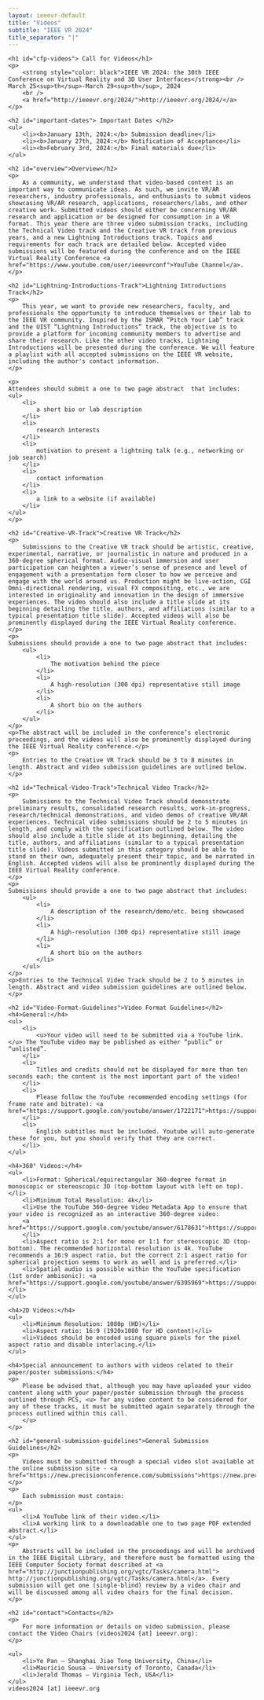 ```yaml
---
layout: ieeevr-default
title: "Videos"
subtitle: "IEEE VR 2024"
title_separator: "|"
---
```


<div>
    <!-- <p>
        More information coming soon, please watch this space.
    </p> -->
    
    <h1 id="cfp-videos"> Call for Videos</h1>
    <p>
        <strong style="color: black">IEEE VR 2024: the 30th IEEE Conference on Virtual Reality and 3D User Interfaces</strong><br /> March 25<sup>th</sup>-March 29<sup>th</sup>, 2024
        <br />
        <a href="http://ieeevr.org/2024/">http://ieeevr.org/2024/</a>
    </p>

    <h2 id="important-dates"> Important Dates </h2>
    <ul>
        <li><b>January 13th, 2024:</b> Submission deadline</li>
        <li><b>January 27th, 2024:</b> Notification of Acceptance</li>
        <li><b>February 3rd, 2024:</b> Final materials due</li>
    </ul>

    <h2 id="overview">Overview</h2>
    <p>
        As a community, we understand that video-based content is an important way to communicate ideas. As such, we invite VR/AR researchers, industry professionals, and enthusiasts to submit videos showcasing VR/AR research, applications, researchers/labs, and other creative work. Submitted videos should either be concerning VR/AR research and application or be designed for consumption in a VR format. This year there are three video submission tracks, including the Technical Video track and the Creative VR track from previous years, and a new Lightning Introductions track. Topics and requirements for each track are detailed below. Accepted video submissions will be featured during the conference and on the IEEE Virtual Reality Conference <a href="https://www.youtube.com/user/ieeevrconf">YouTube Channel</a>.
    </p>

    <h2 id="Lightning-Introductions-Track">Lightning Introductions Track</h2>
    <p>
        This year, we want to provide new researchers, faculty, and professionals the opportunity to introduce themselves or their lab to the IEEE VR community. Inspired by the ISMAR “Pitch Your Lab” track and the UIST “Lightning Introductions” track, the objective is to provide a platform for incoming community members to advertise and share their research. Like the other video tracks, Lightning Introductions will be presented during the conference. We will feature a playlist with all accepted submissions on the IEEE VR website, including the author's contact information.
    </p>

    <p>
    Attendees should submit a one to two page abstract  that includes:
    <ul>
        <li>
            a short bio or lab description
        </li>
        <li>
            research interests
        </li>
        <li>
            motivation to present a lightning talk (e.g., networking or job search)
        </li>
        <li>
            contact information
        </li>
        <li>
            a link to a website (if available)
        </li>
    </ul>
    </p>

    <h2 id="Creative-VR-Track">Creative VR Track</h2>
    <p>
        Submissions to the Creative VR track should be artistic, creative, experimental, narrative, or journalistic in nature and produced in a 360-degree spherical format. Audio-visual immersion and user participation can heighten a viewer’s sense of presence and level of engagement with a presentation form closer to how we perceive and engage with the world around us. Production might be live-action, CGI Omni-directional rendering, visual FX compositing, etc., we are interested in originality and innovation in the design of immersive experiences. The video should also include a title slide at its beginning detailing the title, authors, and affiliations (similar to a typical presentation title slide). Accepted videos will also be prominently displayed during the IEEE Virtual Reality conference.
    </p>
    <p>
    Submissions should provide a one to two page abstract that includes:
        <ul>
            <li>
                The motivation behind the piece
            </li>
            <li>
                A high-resolution (300 dpi) representative still image
            </li>
            <li>
                A short bio on the authors
            </li>
        </ul>
    </p>
    <p>The abstract will be included in the conference’s electronic proceedings, and the videos will also be prominently displayed during the IEEE Virtual Reality conference.</p>
    <p>
        Entries to the Creative VR Track should be 3 to 8 minutes in length. Abstract and video submission guidelines are outlined below.
    </p>

    <h2 id="Technical-Video-Track">Technical Video Track</h2>
    <p>
        Submissions to the Technical Video Track should demonstrate preliminary results, consolidated research results, work-in-progress, research/technical demonstrations, and video demos of creative VR/AR experiences. Technical video submissions should be 2 to 5 minutes in length, and comply with the specification outlined below. The video should also include a title slide at its beginning, detailing the title, authors, and affiliations (similar to a typical presentation title slide). Videos submitted in this category should be able to stand on their own, adequately present their topic, and be narrated in English. Accepted videos will also be prominently displayed during the IEEE Virtual Reality conference.
    </p>
    <p>
    Submissions should provide a one to two page abstract that includes:
        <ul>
            <li>
                A description of the research/demo/etc. being showcased
            </li>
            <li>
                A high-resolution (300 dpi) representative still image
            </li>
            <li>
                A short bio on the authors
            </li>
        </ul>
    </p>
    <p>Entries to the Technical Video Track should be 2 to 5 minutes in length. Abstract and video submission guidelines are outlined below.</p>

    <h2 id="Video-Format-Guidelines">Video Format Guidelines</h2>
    <h4>General:</h4>
    <ul>
        <li>
            <u>Your video will need to be submitted via a YouTube link.</u> The YouTube video may be published as either “public” or “unlisted”.
        </li>
        <li>
            Titles and credits should not be displayed for more than ten seconds each; the content is the most important part of the video!
        </li>
        <li>
            Please follow the YouTube recommended encoding settings (for frame rate and bitrate): <a href="https://support.google.com/youtube/answer/1722171">https://support.google.com/youtube/answer/1722171</a>
        </li>
        <li>
            English subtitles must be included. Youtube will auto-generate these for you, but you should verify that they are correct.
        </li>
    </ul>
    
    <h4>360° Videos:</h4>
    <ul>
        <li>Format: Spherical/equirectangular 360-degree format in monoscopic or stereoscopic 3D (top-bottom layout with left on top).</li>
        <li>Minimum Total Resolution: 4k</li>
        <li>Use the YouTube 360-degree Video Metadata App to ensure that your video is recognized as an interactive 360-degree video:
        <a href="https://support.google.com/youtube/answer/6178631">https://support.google.com/youtube/answer/6178631</a>
        </li>
        <li>Aspect ratio is 2:1 for mono or 1:1 for stereoscopic 3D (top-bottom). The recommended horizontal resolution is 4k. YouTube recommends a 16:9 aspect ratio, but the correct 2:1 aspect ratio for spherical projection seems to work as well and is preferred.</li>
        <li>Spatial audio is possible within the YouTube specification (1st order ambisonic): <a href="https://support.google.com/youtube/answer/6395969">https://support.google.com/youtube/answer/6395969</a></li>
    </ul>

    <h4>2D Videos:</h4>
    <ul>
        <li>Minimum Resolution: 1080p (HD)</li>
        <li>Aspect ratio: 16:9 (1920x1080 for HD content)</li>
        <li>Videos should be encoded using square pixels for the pixel aspect ratio and disable interlacing.</li>
    </ul>

    <h4>Special announcement to authors with videos related to their paper/poster submissions:</h4>
    <p>
        Please be advised that, although you may have uploaded your video content along with your paper/poster submission through the process outlined through PCS, <u> for any video content to be considered for any of these tracks, it must be submitted again separately through the process outlined within this call.
        </u>
    </p>

    <h2 id="general-submission-guidelines">General Submission Guidelines</h2>
    <p>
        Videos must be submitted through a special video slot available at the online submission site - <a href="https://new.precisionconference.com/submissions">https://new.precisionconference.com/submissions</a>.
    </p>
    <p>
        Each submission must contain:
    </p>
    <ul>
        <li>A YouTube link of their video.</li>
        <li>A working link to a downloadable one to two page PDF extended abstract.</li>
    </ul>
    <p>
        Abstracts will be included in the proceedings and will be archived in the IEEE Digital Library, and therefore must be formatted using the IEEE Computer Society format described at <a href="http://junctionpublishing.org/vgtc/Tasks/camera.html"> http://junctionpublishing.org/vgtc/Tasks/camera.html</a>. Every submission will get one (single-blind) review by a video chair and will be discussed among all video chairs for the final decision. 
    </p>
    
    <h2 id="contact">Contacts</h2>
    <p>
        For more information or details on video submission, please contact the Video Chairs (videos2024 [at] ieeevr.org):
    </p>

    <ul>
        <li>Ye Pan – Shanghai Jiao Tong University, China</li>
        <li>Mauricio Sousa ‒ University of Toronto, Canada</li>
        <li>Jerald Thomas ‒ Virginia Tech, USA</li>
    </ul>
    videos2024 [at] ieeevr.org
</div>

